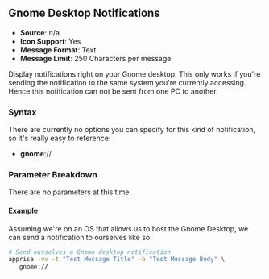 ## Gnome Desktop Notifications
* **Source**: n/a
* **Icon Support**: Yes
* **Message Format**: Text
* **Message Limit**: 250 Characters per message

Display notifications right on your Gnome desktop.  This only works if you're sending the notification to the same system you're currently accessing.  Hence this notification can not be sent from one PC to another.

### Syntax
There are currently no options you can specify for this kind of notification, so it's really easy to reference:
* **gnome**://


### Parameter Breakdown
There are no parameters at this time.

#### Example
Assuming we're on an OS that allows us to host the Gnome Desktop, we can send a notification to ourselves like so:
```bash
# Send ourselves a Gnome desktop notification
apprise -vv -t "Test Message Title" -b "Test Message Body" \
   gnome://
```